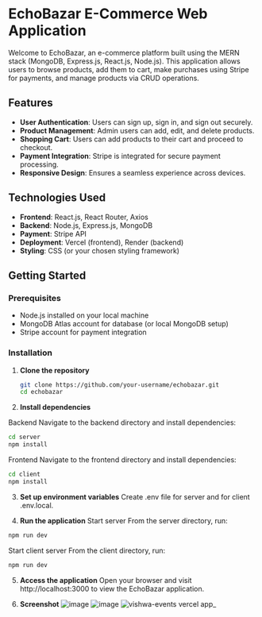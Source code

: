 # EchoBazar E-Commerce Web Application

Welcome to EchoBazar, an e-commerce platform built using the MERN stack (MongoDB, Express.js, React.js, Node.js). This application allows users to browse products, add them to cart, make purchases using Stripe for payments, and manage products via CRUD operations.

## Features

- **User Authentication**: Users can sign up, sign in, and sign out securely.
- **Product Management**: Admin users can add, edit, and delete products.
- **Shopping Cart**: Users can add products to their cart and proceed to checkout.
- **Payment Integration**: Stripe is integrated for secure payment processing.
- **Responsive Design**: Ensures a seamless experience across devices.

## Technologies Used

- **Frontend**: React.js, React Router, Axios
- **Backend**: Node.js, Express.js, MongoDB
- **Payment**: Stripe API
- **Deployment**: Vercel (frontend), Render (backend)
- **Styling**: CSS (or your chosen styling framework)

## Getting Started

### Prerequisites

- Node.js installed on your local machine
- MongoDB Atlas account for database (or local MongoDB setup)
- Stripe account for payment integration

### Installation

1. **Clone the repository**

   ```bash
   git clone https://github.com/your-username/echobazar.git
   cd echobazar

2. **Install dependencies**

Backend
Navigate to the backend directory and install dependencies:

```bash
cd server
npm install
```

Frontend
Navigate to the frontend directory and install dependencies:

```bash
cd client
npm install
```
3. **Set up environment variables**
Create .env file for server and for client .env.local.

4. **Run the application**
Start server
From the server directory, run:

```bash
npm run dev
```

Start client server
From the client directory, run:

```bash
npm run dev
```

5. **Access the application**
Open your browser and visit http://localhost:3000 to view the EchoBazar application.

6. **Screenshot**
![image](https://github.com/sanket560/vishwaEvents/assets/68066761/110004d3-05c3-4077-9591-a4d95aa6e7c8)
![image](https://github.com/sanket560/vishwaEvents/assets/68066761/300cad81-3fc2-4076-86c6-21d3df54ba9b)
![vishwa-events vercel app_](https://github.com/sanket560/vishwaEvents/assets/68066761/8eaf4dae-f898-41ca-ab2a-727043cd3ff4)
